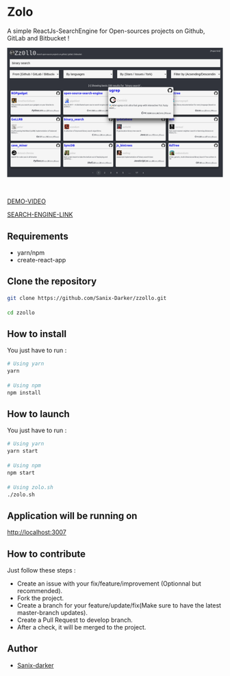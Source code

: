 # Zolo

A simple ReactJs-SearchEngine for Open-sources projects on Github, GitLab and Bitbucket !

<a href="https://zzollo.co"><img src="./public/screenshot.png" /></a>

<br>

[DEMO-VIDEO](https://www.loom.com/share/6ffd428b077f4ffeb7c35f2f1d56d74b)

[SEARCH-ENGINE-LINK](https://zollo.sanixdk.xyz/)

## Requirements

- yarn/npm
- create-react-app

## Clone the repository

```zsh
git clone https://github.com/Sanix-Darker/zzollo.git

cd zzollo
```

## How to install

You just have to run :

```zsh
# Using yarn
yarn

# Using npm
npm install
```

## How to launch

You just have to run :

```zsh
# Using yarn
yarn start

# Using npm
npm start

# Using zolo.sh
./zolo.sh
```

## Application will be running on

[http://localhost:3007](http://localhost:3007)

## How to contribute

Just follow these steps :

- Create an issue with your fix/feature/improvement (Optionnal but recommended).
- Fork the project.
- Create a branch for your feature/update/fix(Make sure to have the latest master-branch updates).
- Create a Pull Request to develop branch.
- After a check, it will be merged to the project.

## Author

- [Sanix-darker](https://github.com/Sanix-Darker)
